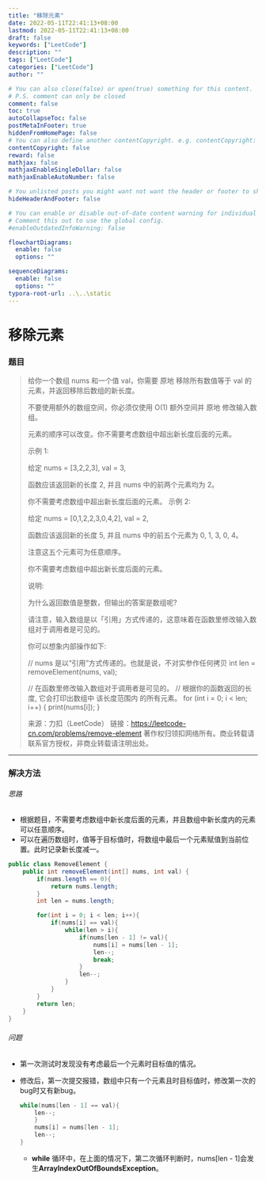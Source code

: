 ```yaml
---
title: "移除元素"
date: 2022-05-11T22:41:13+08:00
lastmod: 2022-05-11T22:41:13+08:00
draft: false
keywords: ["LeetCode"]
description: ""
tags: ["LeetCode"]
categories: ["LeetCode"]
author: ""

# You can also close(false) or open(true) something for this content.
# P.S. comment can only be closed
comment: false
toc: true
autoCollapseToc: false
postMetaInFooter: true
hiddenFromHomePage: false
# You can also define another contentCopyright. e.g. contentCopyright: "This is another copyright."
contentCopyright: false
reward: false
mathjax: false
mathjaxEnableSingleDollar: false
mathjaxEnableAutoNumber: false

# You unlisted posts you might want not want the header or footer to show
hideHeaderAndFooter: false

# You can enable or disable out-of-date content warning for individual post.
# Comment this out to use the global config.
#enableOutdatedInfoWarning: false

flowchartDiagrams:
  enable: false
  options: ""

sequenceDiagrams: 
  enable: false
  options: ""
typora-root-url: ..\..\static
---
```


<!--more-->
# 移除元素

### 题目

> 给你一个数组 nums 和一个值 val，你需要 原地 移除所有数值等于 val 的元素，并返回移除后数组的新长度。
>
> 不要使用额外的数组空间，你必须仅使用 O(1) 额外空间并 原地 修改输入数组。
>
> 元素的顺序可以改变。你不需要考虑数组中超出新长度后面的元素。
>
>  
>
> 示例 1:
>
> 给定 nums = [3,2,2,3], val = 3,
>
> 函数应该返回新的长度 2, 并且 nums 中的前两个元素均为 2。
>
> 你不需要考虑数组中超出新长度后面的元素。
> 示例 2:
>
> 给定 nums = [0,1,2,2,3,0,4,2], val = 2,
>
> 函数应该返回新的长度 5, 并且 nums 中的前五个元素为 0, 1, 3, 0, 4。
>
> 注意这五个元素可为任意顺序。
>
> 你不需要考虑数组中超出新长度后面的元素。
>
>
> 说明:
>
> 为什么返回数值是整数，但输出的答案是数组呢?
>
> 请注意，输入数组是以「引用」方式传递的，这意味着在函数里修改输入数组对于调用者是可见的。
>
> 你可以想象内部操作如下:
>
> // nums 是以“引用”方式传递的。也就是说，不对实参作任何拷贝
> int len = removeElement(nums, val);
>
> // 在函数里修改输入数组对于调用者是可见的。
> // 根据你的函数返回的长度, 它会打印出数组中 该长度范围内 的所有元素。
> for (int i = 0; i < len; i++) {
>     print(nums[i]);
> }
>
> 来源：力扣（LeetCode）
> 链接：https://leetcode-cn.com/problems/remove-element
> 著作权归领扣网络所有。商业转载请联系官方授权，非商业转载请注明出处。
>

---

### 解决方法

###### 思路

+ 根据题目，不需要考虑数组中新长度后面的元素，并且数组中新长度内的元素可以任意顺序。
+ 可以在遍历数组时，值等于目标值时，将数组中最后一个元素赋值到当前位置。此时记录新长度减一。

```java
public class RemoveElement {
    public int removeElement(int[] nums, int val) {
        if(nums.length == 0){
            return nums.length;
        }
        int len = nums.length;

        for(int i = 0; i < len; i++){
            if(nums[i] == val){
                while(len > i){
                    if(nums[len - 1] != val){
                        nums[i] = nums[len - 1];
                        len--;
                        break;
                    }
                    len--;
                }
            }
        }
        return len;
    }
}
```

###### 问题

+ 第一次测试时发现没有考虑最后一个元素时目标值的情况。

+ 修改后，第一次提交报错，数组中只有一个元素且时目标值时，修改第一次的bug时又有新bug。

    ```java
    while(nums[len - 1] == val){
        len--;
        }
        nums[i] = nums[len - 1];
        len--;
    }
    ```

    + **while** 循环中，在上面的情况下，第二次循环判断时，nums[len - 1]会发生**ArrayIndexOutOfBoundsException**。